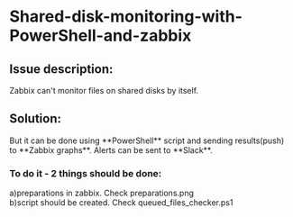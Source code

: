 # Shared-disk-monitoring-with-PowerShell-and-zabbix
## Issue description: 
Zabbix can't monitor files on shared disks by itself. 

## Solution:
<div class="alert alert-primary" role="alert">
  But it can be done using **PowerShell** script and sending results(push) to **Zabbix graphs**. Alerts can be sent to **Slack**.
</div>

### To do it - 2 things should be done:
a)preparations in zabbix. Check  preparations.png<br>
b)script should be created. Check queued_files_checker.ps1
